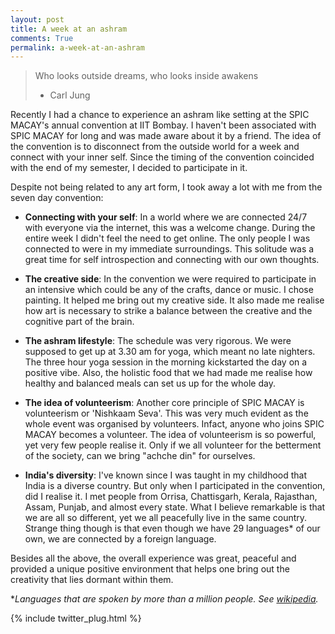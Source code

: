 ```yaml
---
layout: post
title: A week at an ashram
comments: True
permalink: a-week-at-an-ashram
---
```


> Who looks outside dreams, who looks inside awakens
> - Carl Jung

Recently I had a chance to experience an ashram like setting at the SPIC MACAY's annual convention at IIT Bombay. I haven't been associated with SPIC MACAY for long and was made aware about it by a friend. The idea of the convention is to disconnect from the outside world for a week and connect with your inner self. Since the timing of the convention coincided with the end of my semester, I decided to participate in it.<!--more-->

Despite not being related to any art form, I took away a lot with me from the seven day convention:

- __Connecting with your self__:
In a world where we are connected 24/7 with everyone via the internet, this was a welcome change. During the entire week I didn't feel the need to get online. The only people I was connected to were in my immediate surroundings. This solitude was a great time for self introspection and connecting with our own thoughts.

- __The creative side__:
In the convention we were required to participate in an intensive which could be any of the crafts, dance or music. I chose painting. It helped me bring out my creative side. It also made me realise how art is necessary to strike a balance between the creative and the cognitive part of the brain.

- __The ashram lifestyle__:
The schedule was very rigorous. We were supposed to get up at 3.30 am for yoga, which meant no late nighters. The three hour yoga session in the morning kickstarted the day on a positive vibe. Also, the holistic food that we had made me realise how healthy and balanced meals can set us up for the whole day.

- __The idea of volunteerism__:
Another core principle of SPIC MACAY is volunteerism or 'Nishkaam Seva'. This was very much evident as the whole event was organised by volunteers. Infact, anyone who joins SPIC MACAY becomes a volunteer. The idea of volunteerism is so powerful, yet very few people realise it. Only if we all volunteer for the betterment of the society, can we bring "achche din" for ourselves.

- __India's diversity__:
I've known since I was taught in my childhood that India is a diverse country. But only when I participated in the convention, did I realise it. I met people from Orrisa, Chattisgarh, Kerala, Rajasthan, Assam, Punjab, and almost every state. What I believe  remarkable is that we are all so different, yet we all peacefully live in the same country. Strange thing though is that even though we have 29 languages* of our own, we are connected by a foreign language.

Besides all the above, the overall experience was great, peaceful and provided a unique positive environment that helps one bring out the creativity that lies dormant within them. 

**Languages that are spoken by more than a million people. See [wikipedia](https://en.wikipedia.org/wiki/List_of_languages_by_number_of_native_speakers_in_India#More_than_one_million_speakers).* 

{% include twitter_plug.html %}